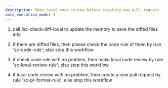 ```yaml
---
description: Make local code review before creating new pull request
auto_execution_mode: 3
---
```


1. call /sc-check-diff-local to update the memory to save the diffed files info

2. if there are diffed files, then please check the code rule of them by rule 'sc-code-rule'; else stop this workflow

3. if check code rule with no problem, then make local code review by rule 'sc-local-review-rule'; else stop this workflow

4. if local code review with no problem, then create a new pull request by rule 'sc-pr-format-rule'; else stop this workflow